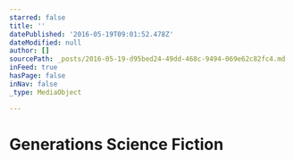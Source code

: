 ```yaml
---
starred: false
title: ''
datePublished: '2016-05-19T09:01:52.478Z'
dateModified: null
author: []
sourcePath: _posts/2016-05-19-d95bed24-49dd-468c-9494-069e62c82fc4.md
inFeed: true
hasPage: false
inNav: false
_type: MediaObject

---
```

# Generations Science Fiction